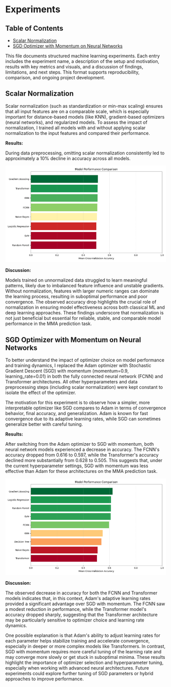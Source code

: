 <!--
## Experiment Name (A short, descriptive title for the experiment).

Briefly explain the motivation, hypothesis, and setup for the experiment. What question are you trying to answer or what are you testing?

**Results:**
Summarize the key findings and metrics. Include relevant plots, tables, or images.
![Description](path/to/image.png)

**Discussion:**
Interpret the results, discuss implications, limitations, and possible next steps or follow-up experiments.
-->

# Experiments

## Table of Contents

- [Scalar Normalization](#scalar-normalization)
- [SGD Optimizer with Momentum on Neural Networks](#sgd-optimizer-with-momentum-on-neural-networks)

This file documents structured machine learning experiments. Each entry includes the experiment name, a description of the setup and motivation, results with key metrics and visuals, and a discussion of findings, limitations, and next steps. This format supports reproducibility, comparison, and ongoing project development.

## Scalar Normalization

Scalar normalization (such as standardization or min-max scaling) ensures that all input features are on a comparable scale, which is especially important for distance-based models (like KNN), gradient-based optimizers (neural networks), and regularized models. To assess the impact of normalization, I trained all models with and without applying scalar normalization to the input features and compared their performance.

**Results:**

During data preprocessing, omitting scalar normalization consistently led to approximately a 10% decline in accuracy across all models.

![Model Accuracy Comparison](scalar-normalization/model_accuracy_comparison.png)

**Discussion:**

Models trained on unnormalized data struggled to learn meaningful patterns, likely due to imbalanced feature influence and unstable gradients. Without normalization, features with larger numeric ranges can dominate the learning process, resulting in suboptimal performance and poor convergence. The observed accuracy drop highlights the crucial role of normalization in ensuring model effectiveness across both classical ML and deep learning approaches. These findings underscore that normalization is not just beneficial but essential for reliable, stable, and comparable model performance in the MMA prediction task.

## SGD Optimizer with Momentum on Neural Networks

To better understand the impact of optimizer choice on model performance and training dynamics, I replaced the Adam optimizer with Stochastic Gradient Descent (SGD) with momentum (momentum=0.9, learning_rate=0.01) in both the fully connected neural network (FCNN) and Transformer architectures. All other hyperparameters and data preprocessing steps (including scalar normalization) were kept constant to isolate the effect of the optimizer.

The motivation for this experiment is to observe how a simpler, more interpretable optimizer like SGD compares to Adam in terms of convergence behavior, final accuracy, and generalization. Adam is known for fast convergence due to its adaptive learning rates, while SGD can sometimes generalize better with careful tuning.

**Results:**

After switching from the Adam optimizer to SGD with momentum, both neural network models experienced a decrease in accuracy. The FCNN's accuracy dropped from 0.616 to 0.597, while the Transformer's accuracy declined more substantially from 0.628 to 0.505. This suggests that, under the current hyperparameter settings, SGD with momentum was less effective than Adam for these architectures on the MMA prediction task.

![Model Accuracy Comparison](sgd-optimizer/model_accuracy_comparison.png)

**Discussion:**

The observed decrease in accuracy for both the FCNN and Transformer models indicates that, in this context, Adam's adaptive learning rates provided a significant advantage over SGD with momentum. The FCNN saw a modest reduction in performance, while the Transformer model's accuracy dropped sharply, suggesting that the Transformer architecture may be particularly sensitive to optimizer choice and learning rate dynamics.

One possible explanation is that Adam's ability to adjust learning rates for each parameter helps stabilize training and accelerate convergence, especially in deeper or more complex models like Transformers. In contrast, SGD with momentum requires more careful tuning of the learning rate and may converge more slowly or get stuck in suboptimal minima. These results highlight the importance of optimizer selection and hyperparameter tuning, especially when working with advanced neural architectures. Future experiments could explore further tuning of SGD parameters or hybrid approaches to improve performance.
